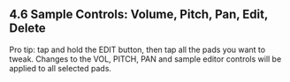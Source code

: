 ---
---

## 4.6 Sample Controls: Volume, Pitch, Pan, Edit, Delete

Pro tip: tap and hold the EDIT button, then tap all the pads you want to tweak. Changes to the VOL, PITCH, PAN and sample editor controls will be applied to all selected pads.